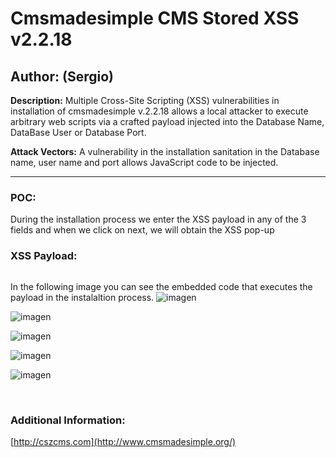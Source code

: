# Cmsmadesimple CMS Stored XSS v2.2.18

## Author: (Sergio)

**Description:** Multiple Cross-Site Scripting (XSS) vulnerabilities in installation of  cmsmadesimple v.2.2.18 allows a local attacker to execute arbitrary web scripts via a crafted payload injected into the Database Name, DataBase User or Database Port.

**Attack Vectors:** A vulnerability in the installation sanitation in the Database name, user name and port allows JavaScript code to be injected.

---

### POC:


During the installation process we enter the XSS payload in any of the 3 fields and when we click on next, we will obtain the XSS pop-up

### XSS Payload:

```"' on focus="alert(1)" autofocus="
```


In the following image you can see the embedded code that executes the payload in the instalaltion process.
![imagen](https://github.com/sromanhu/Cmsmadesimple-CMS-Stored-XSS/assets/87250597/5858abd6-73ad-4e76-881f-7b4efe090c6e)


![imagen](https://github.com/sromanhu/Cmsmadesimple-CMS-Stored-XSS/assets/87250597/426542dc-cebc-4c5f-98a7-695837889d34)


![imagen](https://github.com/sromanhu/Cmsmadesimple-CMS-Stored-XSS/assets/87250597/fef08e57-214e-4357-b8f0-eec40b12fce5)


![imagen](https://github.com/sromanhu/Cmsmadesimple-CMS-Stored-XSS/assets/87250597/7825fac8-bd75-40d7-aee4-530ebd9e3b5f)

![imagen](https://github.com/sromanhu/Cmsmadesimple-CMS-Stored-XSS/assets/87250597/8d580af3-2e89-4f17-a3a6-9096fec22b4c)



</br>

### Additional Information:

[http://cszcms.com](http://www.cmsmadesimple.org/)

